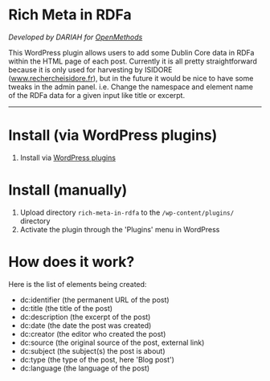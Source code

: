 # Rich Meta in RDFa

_Developed by DARIAH for [OpenMethods](https://openmethods.dariah.eu/)_
 
This WordPress plugin allows users to add some Dublin Core data in RDFa within the HTML page of each post. Currently
it is all pretty straightforward because it is only used for harvesting by ISIDORE (www.rechercheisidore.fr), but in the
future it would be nice to have some tweaks in the admin panel. i.e. Change the namespace and element name of the RDFa
data for a given input like title or excerpt.

---

# Install (via WordPress plugins)
1. Install via [WordPress plugins](https://www.wordpress.org/plugins/rich-meta-in-rdfa)

# Install (manually)
1. Upload directory `rich-meta-in-rdfa` to the `/wp-content/plugins/` directory
1. Activate the plugin through the 'Plugins' menu in WordPress

# How does it work?

Here is the list of elements being created:
* dc:identifier (the permanent URL of the post)
* dc:title (the title of the post)
* dc:description (the excerpt of the post)
* dc:date (the date the post was created)
* dc:creator (the editor who created the post)
* dc:source (the original source of the post, external link)
* dc:subject (the subject(s) the post is about)
* dc:type (the type of the post, here 'Blog post')
* dc:language (the language of the post)
